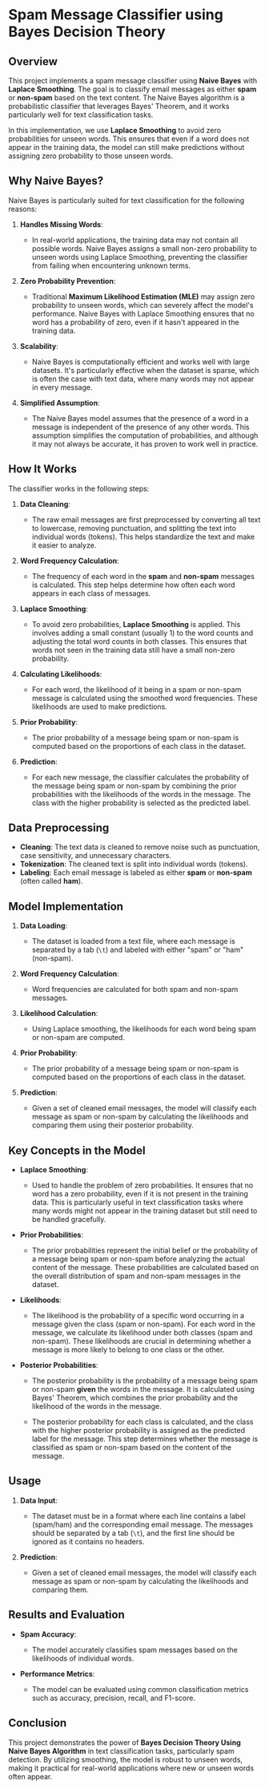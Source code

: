 # Spam Message Classifier using Bayes Decision Theory 

## Overview

This project implements a spam message classifier using **Naive Bayes** with **Laplace Smoothing**. The goal is to classify email messages as either **spam** or **non-spam** based on the text content. The Naive Bayes algorithm is a probabilistic classifier that leverages Bayes' Theorem, and it works particularly well for text classification tasks.

In this implementation, we use **Laplace Smoothing** to avoid zero probabilities for unseen words. This ensures that even if a word does not appear in the training data, the model can still make predictions without assigning zero probability to those unseen words.

## Why Naive Bayes?

Naive Bayes is particularly suited for text classification for the following reasons:

1. **Handles Missing Words**: 
   - In real-world applications, the training data may not contain all possible words. Naive Bayes assigns a small non-zero probability to unseen words using Laplace Smoothing, preventing the classifier from failing when encountering unknown terms.

2. **Zero Probability Prevention**: 
   - Traditional **Maximum Likelihood Estimation (MLE)** may assign zero probability to unseen words, which can severely affect the model's performance. Naive Bayes with Laplace Smoothing ensures that no word has a probability of zero, even if it hasn't appeared in the training data.

3. **Scalability**: 
   - Naive Bayes is computationally efficient and works well with large datasets. It's particularly effective when the dataset is sparse, which is often the case with text data, where many words may not appear in every message.

4. **Simplified Assumption**: 
   - The Naive Bayes model assumes that the presence of a word in a message is independent of the presence of any other words. This assumption simplifies the computation of probabilities, and although it may not always be accurate, it has proven to work well in practice.

## How It Works

The classifier works in the following steps:

1. **Data Cleaning**:
   - The raw email messages are first preprocessed by converting all text to lowercase, removing punctuation, and splitting the text into individual words (tokens). This helps standardize the text and make it easier to analyze.

2. **Word Frequency Calculation**:
   - The frequency of each word in the **spam** and **non-spam** messages is calculated. This step helps determine how often each word appears in each class of messages.

3. **Laplace Smoothing**:
   - To avoid zero probabilities, **Laplace Smoothing** is applied. This involves adding a small constant (usually 1) to the word counts and adjusting the total word counts in both classes. This ensures that words not seen in the training data still have a small non-zero probability.

4. **Calculating Likelihoods**:
   - For each word, the likelihood of it being in a spam or non-spam message is calculated using the smoothed word frequencies. These likelihoods are used to make predictions.

5. **Prior Probability**:
   - The prior probability of a message being spam or non-spam is computed based on the proportions of each class in the dataset.

6. **Prediction**:
   - For each new message, the classifier calculates the probability of the message being spam or non-spam by combining the prior probabilities with the likelihoods of the words in the message. The class with the higher probability is selected as the predicted label.

## Data Preprocessing

- **Cleaning**: The text data is cleaned to remove noise such as punctuation, case sensitivity, and unnecessary characters.
- **Tokenization**: The cleaned text is split into individual words (tokens).
- **Labeling**: Each email message is labeled as either **spam** or **non-spam** (often called **ham**).

## Model Implementation

1. **Data Loading**:
   - The dataset is loaded from a text file, where each message is separated by a tab (`\t`) and labeled with either "spam" or "ham" (non-spam).
   
2. **Word Frequency Calculation**:
   - Word frequencies are calculated for both spam and non-spam messages.
   
3. **Likelihood Calculation**:
   - Using Laplace smoothing, the likelihoods for each word being spam or non-spam are computed.

4. **Prior Probability**:
   - The prior probability of a message being spam or non-spam is computed based on the proportions of each class in the dataset.

5. **Prediction**:
   - Given a set of cleaned email messages, the model will classify each message as spam or non-spam by calculating the likelihoods and comparing them using their posterior probability.

## Key Concepts in the Model

- **Laplace Smoothing**: 
   - Used to handle the problem of zero probabilities. It ensures that no word has a zero probability, even if it is not present in the training data. This is particularly useful in text classification tasks where many words might not appear in the training dataset but still need to be handled gracefully.

- **Prior Probabilities**: 
   - The prior probabilities represent the initial belief or the probability of a message being spam or non-spam before analyzing the actual content of the message. These probabilities are calculated based on the overall distribution of spam and non-spam messages in the dataset.

- **Likelihoods**: 
   - The likelihood is the probability of a specific word occurring in a message given the class (spam or non-spam). For each word in the message, we calculate its likelihood under both classes (spam and non-spam). These likelihoods are crucial in determining whether a message is more likely to belong to one class or the other.

- **Posterior Probabilities**: 
   - The posterior probability is the probability of a message being spam or non-spam **given** the words in the message. It is calculated using Bayes' Theorem, which combines the prior probability and the likelihood of the words in the message.
  
   
   - The posterior probability for each class is calculated, and the class with the higher posterior probability is assigned as the predicted label for the message. This step determines whether the message is classified as spam or non-spam based on the content of the message.


## Usage

1. **Data Input**:
   - The dataset must be in a format where each line contains a label (spam/ham) and the corresponding email message. The messages should be separated by a tab (`\t`), and the first line should be ignored as it contains no headers.

2. **Prediction**:
   - Given a set of cleaned email messages, the model will classify each message as spam or non-spam by calculating the likelihoods and comparing them.


## Results and Evaluation

- **Spam Accuracy**: 
   - The model accurately classifies spam messages based on the likelihoods of individual words.
   
- **Performance Metrics**: 
   - The model can be evaluated using common classification metrics such as accuracy, precision, recall, and F1-score.

## Conclusion

This project demonstrates the power of **Bayes Decision Theory Using Naive Bayes Algorithm** in text classification tasks, particularly spam detection. By utilizing smoothing, the model is robust to unseen words, making it practical for real-world applications where new or unseen words often appear.
